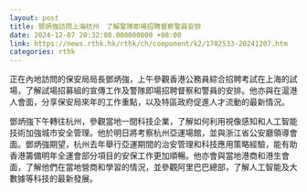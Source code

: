 ```yaml
---
layout: post
title: 鄧炳強訪問上海杭州　了解警隊即場招聘督察警員安排
date: 2024-12-07 20:32:08.000000000 +08:00
link: https://news.rthk.hk/rthk/ch/component/k2/1782533-20241207.htm
categories: rthk
---
```


正在內地訪問的保安局局長鄧炳強，上午參觀香港公務員綜合招聘考試在上海的試場，了解試場招募組的宣傳工作及警隊即場招聘督察和警員的安排。他亦與在滬港人會面，分享保安局來年的工作重點，以及特區政府促進人才流動的最新情況。

鄧炳強下午轉往杭州，參觀當地一間科技企業，了解如何利用視像感知和人工智能技術加強城市安全管理。他於明日將考察杭州亞運場館，並與浙江省公安廳領導會面。鄧炳強期望，杭州去年舉行亞運期間的治安管理和科技應用策略經驗，能有助香港籌備明年全運會部分項目的安保工作更加順暢。他亦會與當地港商和港生會面，了解他們在當地營商和學習的情況，並參觀阿里巴巴總部，了解人工智能及大數據等科技的最新發展。

